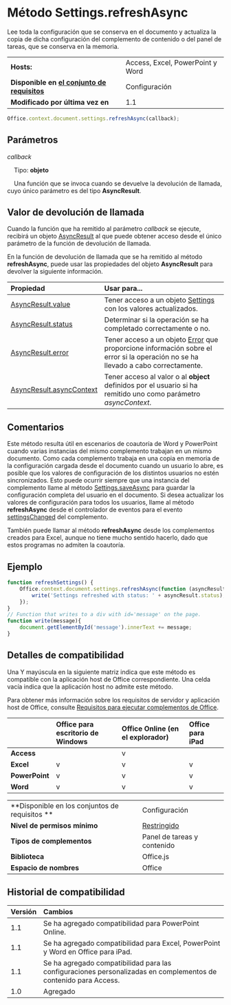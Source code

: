 

# Método Settings.refreshAsync
Lee toda la configuración que se conserva en el documento y actualiza la copia de dicha configuración del complemento de contenido o del panel de tareas, que se conserva en la memoria.

|||
|:-----|:-----|
|**Hosts:**|Access, Excel, PowerPoint y Word|
|**Disponible en [el conjunto de requisitos](../../docs/overview/specify-office-hosts-and-api-requirements.md)**|Configuración|
|**Modificado por última vez en**|1.1|

```js
Office.context.document.settings.refreshAsync(callback);
```


## Parámetros

_callback_<br/>
&nbsp;&nbsp;&nbsp;&nbsp;Tipo: **objeto**

&nbsp;&nbsp;&nbsp;&nbsp;Una función que se invoca cuando se devuelve la devolución de llamada, cuyo único parámetro es del tipo **AsyncResult**.

    



## Valor de devolución de llamada

Cuando la función que ha remitido al parámetro _callback_ se ejecute, recibirá un objeto [AsyncResult](../../reference/shared/asyncresult.md) al que puede obtener acceso desde el único parámetro de la función de devolución de llamada.

En la función de devolución de llamada que se ha remitido al método **refreshAsync**, puede usar las propiedades del objeto **AsyncResult** para devolver la siguiente información.



|**Propiedad**|**Usar para...**|
|:-----|:-----|
|[AsyncResult.value](../../reference/shared/asyncresult.value.md)|Tener acceso a un objeto [Settings](../../reference/shared/settings.md) con los valores actualizados.|
|[AsyncResult.status](../../reference/shared/asyncresult.status.md)|Determinar si la operación se ha completado correctamente o no.|
|[AsyncResult.error](../../reference/shared/asyncresult.error.md)|Tener acceso a un objeto [Error](../../reference/shared/error.md) que proporcione información sobre el error si la operación no se ha llevado a cabo correctamente.|
|[AsyncResult.asyncContext](../../reference/shared/asyncresult.asynccontext.md)|Tener acceso al valor o al **object** definidos por el usuario si ha remitido uno como parámetro _asyncContext_.|

## Comentarios

Este método resulta útil en escenarios de coautoría de Word y PowerPoint cuando varias instancias del mismo complemento trabajan en un mismo documento. Como cada complemento trabaja en una copia en memoria de la configuración cargada desde el documento cuando un usuario lo abre, es posible que los valores de configuración de los distintos usuarios no estén sincronizados. Esto puede ocurrir siempre que una instancia del complemento llame al método [Settings.saveAsync](../../reference/shared/settings.saveasync.md) para guardar la configuración completa del usuario en el documento. Si desea actualizar los valores de configuración para todos los usuarios, llame al método **refreshAsync** desde el controlador de eventos para el evento [settingsChanged](../../reference/shared/settings.settingschangedevent.md) del complemento.

También puede llamar al método **refreshAsync** desde los complementos creados para Excel, aunque no tiene mucho sentido hacerlo, dado que estos programas no admiten la coautoría.


## Ejemplo




```js
function refreshSettings() {
    Office.context.document.settings.refreshAsync(function (asyncResult) {
        write('Settings refreshed with status: ' + asyncResult.status);
    });
}
// Function that writes to a div with id='message' on the page.
function write(message){
    document.getElementById('message').innerText += message; 
}
```




## Detalles de compatibilidad


Una Y mayúscula en la siguiente matriz indica que este método es compatible con la aplicación host de Office correspondiente. Una celda vacía indica que la aplicación host no admite este método.

Para obtener más información sobre los requisitos de servidor y aplicación host de Office, consulte [Requisitos para ejecutar complementos de Office](../../docs/overview/requirements-for-running-office-add-ins.md).



||**Office para escritorio de Windows**|**Office Online (en el explorador)**|**Office para iPad**|
|:-----|:-----|:-----|:-----|
|**Access**||v||
|**Excel**|v|v|v|
|**PowerPoint**|v|v|v|
|**Word**|v|v|v|

|||
|:-----|:-----|
|**Disponible en los conjuntos de requisitos **|Configuración|
|**Nivel de permisos mínimo**|[Restringido](../../docs/develop/requesting-permissions-for-api-use-in-content-and-task-pane-add-ins.md)|
|**Tipos de complementos**|Panel de tareas y contenido|
|**Biblioteca**|Office.js|
|**Espacio de nombres**|Office|

## Historial de compatibilidad




|**Versión**|**Cambios**|
|:-----|:-----|
|1.1|Se ha agregado compatibilidad para PowerPoint Online.|
|1.1|Se ha agregado compatibilidad para Excel, PowerPoint y Word en Office para iPad.|
|1.1|Se ha agregado compatibilidad para las configuraciones personalizadas en complementos de contenido para Access.|
|1.0|Agregado|

